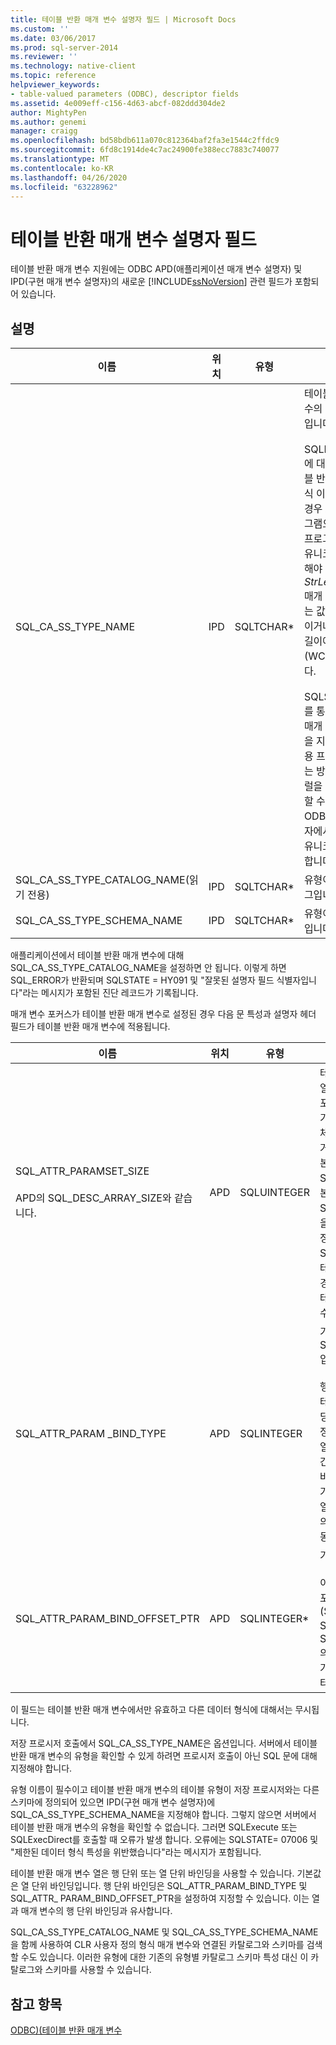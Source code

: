 ```yaml
---
title: 테이블 반환 매개 변수 설명자 필드 | Microsoft Docs
ms.custom: ''
ms.date: 03/06/2017
ms.prod: sql-server-2014
ms.reviewer: ''
ms.technology: native-client
ms.topic: reference
helpviewer_keywords:
- table-valued parameters (ODBC), descriptor fields
ms.assetid: 4e009eff-c156-4d63-abcf-082ddd304de2
author: MightyPen
ms.author: genemi
manager: craigg
ms.openlocfilehash: bd58bdb611a070c812364baf2fa3e1544c2ffdc9
ms.sourcegitcommit: 6fd8c1914de4c7ac24900fe388ecc7883c740077
ms.translationtype: MT
ms.contentlocale: ko-KR
ms.lasthandoff: 04/26/2020
ms.locfileid: "63228962"
---
```

# <a name="table-valued-parameter-descriptor-fields"></a>테이블 반환 매개 변수 설명자 필드
  테이블 반환 매개 변수 지원에는 ODBC APD(애플리케이션 매개 변수 설명자) 및 IPD(구현 매개 변수 설명자)의 새로운 [!INCLUDE[ssNoVersion](../../includes/ssnoversion-md.md)] 관련 필드가 포함되어 있습니다.  
  
## <a name="remarks"></a>설명  
  
|이름|위치|유형|설명|  
|----------|--------------|----------|-----------------|  
|SQL_CA_SS_TYPE_NAME|IPD|SQLTCHAR*|테이블 반환 매개 변수의 서버 유형 이름입니다.<br /><br /> SQLBindParameter에 대 한 호출에 테이블 반환 매개 변수 형식 이름을 지정 하는 경우 ANSI 응용 프로그램으로 빌드된 응용 프로그램 에서도 항상 유니코드 값으로 지정 해야 합니다. *StrLen_or_IndPtr* 매개 변수에 사용 되는 값은 SQL_NTS 이거나 이름의 문자열 길이에 SIZEOF (WCHAR)를 곱합니다.<br /><br /> SQLSetDescField를 통해 테이블 반환 매개 변수 형식 이름을 지정 하는 경우 응용 프로그램을 빌드하는 방법에 맞는 리터럴을 사용 하 여 지정할 수 있습니다. ODBC 드라이버 관리자에서 필요한 모든 유니코드 변환을 수행합니다.|  
|SQL_CA_SS_TYPE_CATALOG_NAME(읽기 전용)|IPD|SQLTCHAR*|유형이 정의된 카탈로그입니다.|  
|SQL_CA_SS_TYPE_SCHEMA_NAME|IPD|SQLTCHAR*|유형이 정의된 스키마입니다.|  
  
 애플리케이션에서 테이블 반환 매개 변수에 대해 SQL_CA_SS_TYPE_CATALOG_NAME을 설정하면 안 됩니다. 이렇게 하면 SQL_ERROR가 반환되며 SQLSTATE = HY091 및 "잘못된 설명자 필드 식별자입니다"라는 메시지가 포함된 진단 레코드가 기록됩니다.  
  
 매개 변수 포커스가 테이블 반환 매개 변수로 설정된 경우 다음 문 특성과 설명자 헤더 필드가 테이블 반환 매개 변수에 적용됩니다.  
  
|이름|위치|유형|설명|  
|----------|--------------|----------|-----------------|  
|SQL_ATTR_PARAMSET_SIZE<br /><br /> APD의 SQL_DESC_ARRAY_SIZE와 같습니다.|APD|SQLUINTEGER|테이블 반환 매개 변수에 대한 버퍼 배열의 배열 크기입니다. 이 값은 버퍼에 포함될 최대 행 수이거나 행의 버퍼 크기입니다. 테이블 반환 매개 변수 값 자체는 버퍼에 포함될 수 있는 것보다 많거나 적은 행을 포함할 수 있습니다. 기본값은 1입니다. **참고:**  SQL_SOPT_SS_PARAM_FOCUS 기본값 0으로 설정 된 경우 SQL_ATTR_PARAMSET_SIZE는 문을 참조 하 고 매개 변수 집합의 수를 지정 합니다. SQL_SOPT_SS_PARAM_FOCUS가 테이블 반환 매개 변수의 서수로 설정된 경우 테이블 반환 매개 변수를 참조하며 테이블 반환 매개 변수에 대해 매개 변수 집합당 행 수를 지정합니다.|  
|SQL_ATTR_PARAM _BIND_TYPE|APD|SQLINTEGER|기본값은 SQL_PARAM_BIND_BY_COLUMN입니다.<br /><br /> 행 단위 바인딩을 선택하려면 이 필드를 테이블 반환 매개 변수 행 집합에 바인딩될 버퍼 인스턴스나 구조의 길이로 설정합니다. 이 길이에는 바인딩된 모든 열과 구조 또는 버퍼의 패딩에 대한 공간이 포함되어야 합니다. 이렇게 하면 바인딩된 열의 주소가 지정된 길이로 증가할 때 결과가 다음 행에 있는 동일한 열의 시작 부분을 가리킵니다. ANSI C의 `sizeof` 연산자를 사용하는 경우 이 동작이 유지됩니다.|  
|SQL_ATTR_PARAM_BIND_OFFSET_PTR|APD|SQLINTEGER*|기본값은 Null 포인터입니다.<br /><br /> 이 필드가 Null이 아니면 드라이버에서 포인터를 역참조하고, 설명자 레코드(SQL_DESC_DATA_PTR, SQL_DESC_INDICATOR_PTR 및 SQL_DESC_OCTET_LENGTH_PTR)의 각 지연된 필드에 역참조된 값을 추가하며, 새 포인터 값을 사용하여 데이터 값에 액세스합니다.|  
  
 이 필드는 테이블 반환 매개 변수에서만 유효하고 다른 데이터 형식에 대해서는 무시됩니다.  
  
 저장 프로시저 호출에서 SQL_CA_SS_TYPE_NAME은 옵션입니다. 서버에서 테이블 반환 매개 변수의 유형을 확인할 수 있게 하려면 프로시저 호출이 아닌 SQL 문에 대해 지정해야 합니다.  
  
 유형 이름이 필수이고 테이블 반환 매개 변수의 테이블 유형이 저장 프로시저와는 다른 스키마에 정의되어 있으면 IPD(구현 매개 변수 설명자)에 SQL_CA_SS_TYPE_SCHEMA_NAME을 지정해야 합니다. 그렇지 않으면 서버에서 테이블 반환 매개 변수의 유형을 확인할 수 없습니다. 그러면 SQLExecute 또는 SQLExecDirect를 호출할 때 오류가 발생 합니다. 오류에는 SQLSTATE= 07006 및 "제한된 데이터 형식 특성을 위반했습니다"라는 메시지가 포함됩니다.  
  
 테이블 반환 매개 변수 열은 행 단위 또는 열 단위 바인딩을 사용할 수 있습니다. 기본값은 열 단위 바인딩입니다. 행 단위 바인딩은 SQL_ATTR_PARAM_BIND_TYPE 및 SQL_ATTR_ PARAM_BIND_OFFSET_PTR을 설정하여 지정할 수 있습니다. 이는 열과 매개 변수의 행 단위 바인딩과 유사합니다.  
  
 SQL_CA_SS_TYPE_CATALOG_NAME 및 SQL_CA_SS_TYPE_SCHEMA_NAME을 함께 사용하여 CLR 사용자 정의 형식 매개 변수와 연결된 카탈로그와 스키마를 검색할 수도 있습니다. 이러한 유형에 대한 기존의 유형별 카탈로그 스키마 특성 대신 이 카탈로그와 스키마를 사용할 수 있습니다.  
  
## <a name="see-also"></a>참고 항목  
 [ODBC&#41;&#40;테이블 반환 매개 변수](table-valued-parameters-odbc.md)  
  
  
